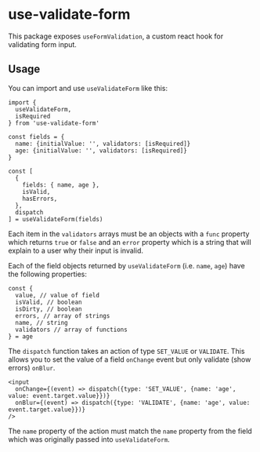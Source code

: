 # use-validate-form

This package exposes `useFormValidation`, a custom react hook for validating form input.

## Usage

You can import and use `useValidateForm` like this:

```JSX
import {
  useValidateForm,
  isRequired
} from 'use-validate-form'

const fields = {
  name: {initialValue: '', validators: [isRequired]}
  age: {initialValue: '', validators: [isRequired]}
}

const [
  {
    fields: { name, age },
    isValid,
    hasErrors,
  },
  dispatch
] = useValidateForm(fields)

```

Each item in the `validators` arrays must be an objects with a `func` property which returns `true` or `false` and an `error` property which is a string that will explain to a user why their input is invalid.

Each of the field objects returned by `useValidateForm` (i.e. `name`, `age`) have the following properties:

```JSX
const {
  value, // value of field
  isValid, // boolean
  isDirty, // boolean
  errors, // array of strings
  name, // string
  validators // array of functions
} = age
```

The `dispatch` function takes an action of type `SET_VALUE` or `VALIDATE`. This allows you to set the value of a field `onChange` event but only validate (show errors) `onBlur`.

```JSX
<input
  onChange={(event) => dispatch({type: 'SET_VALUE', {name: 'age', value: event.target.value}})}
  onBlur={(event) => dispatch({type: 'VALIDATE', {name: 'age', value: event.target.value}})}
/>
```

The `name` property of the action must match the `name` property from the field which was originally passed into `useValidateForm`.
